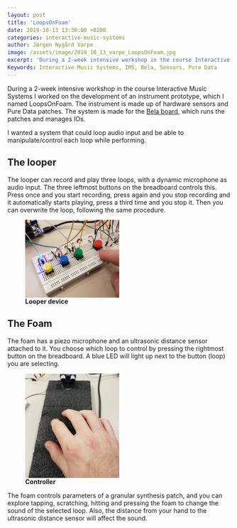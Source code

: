 ```yaml
---
layout: post
title: 'LoopsOnFoam'
date: 2019-10-13 13:30:00 +0200
categories: interactive-music-systems
author: Jørgen Nygård Varpe
image: /assets/image/2019_10_13_varpe_LoopsOnFoam.jpg
excerpt: 'During a 2-week intensive workshop in the course Interactive Music Systems I worked on the development of an instrument prototype, which I named LoopsOnFoam.'
Keywords: Interactive Music Systems, IMS, Bela, Sensors, Pure Data
---
```


During a 2-week intensive workshop in the course Interactive Music Systems I worked on the development of an instrument prototype, which I named LoopsOnFoam. The instrument is made up of hardware sensors and Pure Data patches. The system is made for the <a href="https://bela.io/" target="_blank">Bela board</a>, which runs the patches and manages IOs.

I wanted a system that could loop audio input and be able to manipulate/control each loop while performing.

## The looper

The looper can record and play three loops, with a dynamic microphone as audio input. The three leftmost buttons on the breadboard controls this. Press once and you start recording, press again and you stop recording and it automatically starts playing, press a third time and you stop it. Then you can overwrite the loop, following the same procedure.

<figure>
<img src="/assets/image/2019_10_13_varpe_looper.jpg" width = "50%" align="center"/>
<figcaption><strong>Looper device</strong></figcaption>
</figure>

## The Foam

The foam has a piezo microphone and an ultrasonic distance sensor attached to it. You choose which loop to control by pressing the rightmost button on the breadboard. A blue LED will light up next to the button (loop) you are selecting.

<figure>
<img src="/assets/image/2019_10_13_varpe_controller.jpg" width = "50%" align="center" />
<figcaption><strong>Controller</strong></figcaption>
</figure>

The foam controls parameters of a granular synthesis patch, and you can explore tapping, scratching, hitting and pressing the foam to change the sound of the selected loop. Also, the distance from your hand to the ultrasonic distance sensor will affect the sound.
